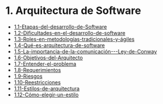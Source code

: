 # 1. Arquitectura de Software



[comment]:STARTING_GENERATED_TOC

* [1.1-Etapas-del-desarrollo-de-Software](<./content/1.1-Etapas-del-desarrollo-de-Software.md>)
* [1.2-Dificultades-en-el-desarrollo-de-software](<./content/1.2-Dificultades-en-el-desarrollo-de-software.md>)
* [1.3-Roles-en-metodologías-tradicionales-y-ágiles](<./content/1.3-Roles-en-metodologías-tradicionales-y-ágiles.md>)
* [1.4-Qué-es-arquitectura-de-software](<./content/1.4-Qué-es-arquitectura-de-software.md>)
* [1.5-La-importancia-de-la-comunicación---Ley-de-Conway](<./content/1.5-La-importancia-de-la-comunicación---Ley-de-Conway.md>)
* [1.6-Objetivos-del-Arquitecto](<./content/1.6-Objetivos-del-Arquitecto.md>)
* [1.7-Entender-el-problema](<./content/1.7-Entender-el-problema.md>)
* [1.8-Requerimientos](<./content/1.8-Requerimientos.md>)
* [1.9-Riesgos](<./content/1.9-Riesgos.md>)
* [1.10-Reestricciones](<./content/1.10-Reestricciones.md>)
* [1.11-Estilos-de-arquitectura](<./content/1.11-Estilos-de-arquitectura.md>)
* [1.12-Cómo-elegir-un-estilo](<./content/1.12-Cómo-elegir-un-estilo.md>)

[comment]:ENDING_GENERATED_TOC
